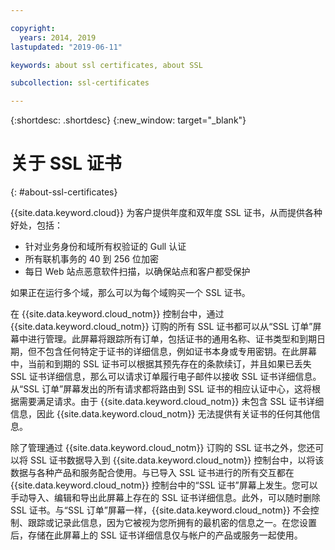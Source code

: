 ```yaml
---

copyright:
  years: 2014, 2019
lastupdated: "2019-06-11"

keywords: about ssl certificates, about SSL

subcollection: ssl-certificates

---
```


{:shortdesc: .shortdesc}
{:new_window: target="_blank"}

# 关于 SSL 证书
{: #about-ssl-certificates}

{{site.data.keyword.cloud}} 为客户提供年度和双年度 SSL 证书，从而提供各种好处，包括：

* 针对业务身份和域所有权验证的 Gull 认证
* 所有联机事务的 40 到 256 位加密
* 每日 Web 站点恶意软件扫描，以确保站点和客户都受保护

如果正在运行多个域，那么可以为每个域购买一个 SSL 证书。

在 {{site.data.keyword.cloud_notm}} 控制台中，通过 {{site.data.keyword.cloud_notm}} 订购的所有 SSL 证书都可以从“SSL 订单”屏幕中进行管理。此屏幕将跟踪所有订单，包括证书的通用名称、证书类型和到期日期，但不包含任何特定于证书的详细信息，例如证书本身或专用密钥。在此屏幕中，当前和到期的 SSL 证书可以根据其预先存在的条款续订，并且如果已丢失 SSL 证书详细信息，那么可以请求订单履行电子邮件以接收 SSL 证书详细信息。从“SSL 订单”屏幕发出的所有请求都将路由到 SSL 证书的相应认证中心，这将根据需要满足请求。由于 {{site.data.keyword.cloud_notm}} 未包含 SSL 证书详细信息，因此 {{site.data.keyword.cloud_notm}} 无法提供有关证书的任何其他信息。

除了管理通过 {{site.data.keyword.cloud_notm}} 订购的 SSL 证书之外，您还可以将 SSL 证书数据导入到 {{site.data.keyword.cloud_notm}} 控制台中，以将该数据与各种产品和服务配合使用。与已导入 SSL 证书进行的所有交互都在 {{site.data.keyword.cloud_notm}} 控制台中的“SSL 证书”屏幕上发生。您可以手动导入、编辑和导出此屏幕上存在的 SSL 证书详细信息。此外，可以随时删除 SSL 证书。与“SSL 订单”屏幕一样，{{site.data.keyword.cloud_notm}} 不会控制、跟踪或记录此信息，因为它被视为您所拥有的最机密的信息之一。在您设置后，存储在此屏幕上的 SSL 证书详细信息仅与帐户的产品或服务一起使用。

